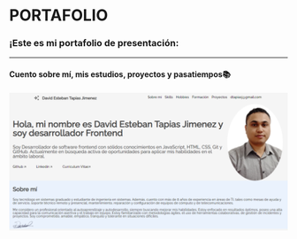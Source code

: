 # PORTAFOLIO

### ¡Este es mi portafolio de presentación:
---
#### Cuento sobre mí, mis estudios, proyectos y pasatiempos📚

<p align ="center" >
     <img width="600" heigth="600" src="assets/readme_portafolio.png">
</p>
